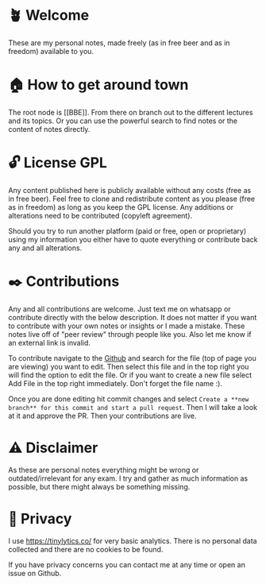 
# 🪴 Welcome

These are my personal notes, made freely (as in free beer and as in freedom) available to you.
# 🏠 How to get around town

The root node is [[BBE]]. From there on branch out to the different lectures and its topics. Or you can use the powerful search to find notes or the content of notes directly.
# 🔓 License GPL
Any content published here is publicly available without any costs (free as in free beer). Feel free to clone and redistribute content as you please (free as in freedom) as long as you keep the GPL license. Any additions or alterations need to be contributed (copyleft agreement).

Should you try to run another platform (paid or free, open or proprietary) using my information you either have to quote everything or contribute back any and all alterations.
# ✒️ Contributions
Any and all contributions are welcome. Just text me on whatsapp or contribute directly with the below description. It does not matter if you want to contribute with your own notes or insights or I made a mistake. These notes live off of "peer review" through people like you. Also let me know if an external link is invalid.

To contribute navigate to the [Github](https://github.com/maixnor/wu-quartz/tree/main/content) and search for the file (top of page you are viewing) you want to edit. Then select this file and in the top right you will find the option to edit the file. Or if you want to create a new file select Add File in the top right immediately. Don't forget the file name :).

Once you are done editing hit commit changes and select `Create a **new branch** for this commit and start a pull request`. Then I will take a look at it and approve the PR. Then your contributions are live.
# ⚠️ Disclaimer
As these are personal notes everything might be wrong or outdated/irrelevant for any exam. I try and gather as much information as possible, but there might always be something missing.

# 🤠 Privacy
I use https://tinylytics.co/ for very basic analytics. There is no personal data collected and there are no cookies to be found.

If you have privacy concerns you can contact me at any time or open an issue on Github.